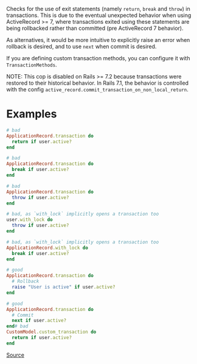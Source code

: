
Checks for the use of exit statements (namely `return`,
`break` and `throw`) in transactions. This is due to the eventual
unexpected behavior when using ActiveRecord >= 7, where transactions
exited using these statements are being rollbacked rather than
committed (pre ActiveRecord 7 behavior).

As alternatives, it would be more intuitive to explicitly raise an
error when rollback is desired, and to use `next` when commit is
desired.

If you are defining custom transaction methods, you can configure it with `TransactionMethods`.

NOTE: This cop is disabled on Rails >= 7.2 because transactions were restored
to their historical behavior. In Rails 7.1, the behavior is controlled with
the config `active_record.commit_transaction_on_non_local_return`.

# Examples

```ruby
# bad
ApplicationRecord.transaction do
  return if user.active?
end

# bad
ApplicationRecord.transaction do
  break if user.active?
end

# bad
ApplicationRecord.transaction do
  throw if user.active?
end

# bad, as `with_lock` implicitly opens a transaction too
user.with_lock do
  throw if user.active?
end

# bad, as `with_lock` implicitly opens a transaction too
ApplicationRecord.with_lock do
  break if user.active?
end

# good
ApplicationRecord.transaction do
  # Rollback
  raise "User is active" if user.active?
end

# good
ApplicationRecord.transaction do
  # Commit
  next if user.active?
end# bad
CustomModel.custom_transaction do
  return if user.active?
end
```

[Source](http://www.rubydoc.info/gems/rubocop/RuboCop/Cop/Rails/TransactionExitStatement)